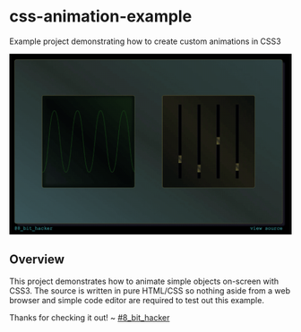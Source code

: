 # css-animation-example
Example project demonstrating how to create custom animations in CSS3

![](preview.gif)

## Overview
This project demonstrates how to animate simple objects on-screen with CSS3. The source is written in pure HTML/CSS so nothing aside from a web browser and simple code editor are required to test out this example.

Thanks for checking it out! ~ [#8_bit_hacker](https://twitter.com/8_bit_hacker)